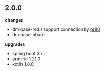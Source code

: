 ## 2.0.0

**changes**

- dm-base-redis support connection by [pr80](https://github.com/carl10086/dm-learning/pull/80)
- dm-base-hbase

**upgrades**

- spring boot 3.x . 
- armeria 1.21.0
- kotlin 1.8.0